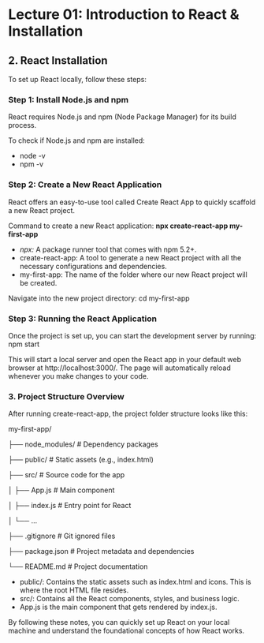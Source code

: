 # Lecture 01: Introduction to React & Installation

## 2. React Installation

To set up React locally, follow these steps:

### Step 1: Install Node.js and npm
React requires Node.js and npm (Node Package Manager) for its build process.

To check if Node.js and npm are installed:
- node -v
- npm -v

### Step 2: Create a New React Application
React offers an easy-to-use tool called Create React App to quickly scaffold a new React project.

Command to create a new React application:
**npx create-react-app my-first-app**

- *npx:* A package runner tool that comes with npm 5.2+.
- create-react-app: A tool to generate a new React project with all the necessary configurations and dependencies.
- my-first-app: The name of the folder where our new React project will be created.

Navigate into the new project directory:
cd my-first-app

### Step 3: Running the React Application

Once the project is set up, you can start the development server by running:
npm start

This will start a local server and open the React app in your default web browser at http://localhost:3000/. The page will automatically reload whenever you make changes to your code.

### 3. Project Structure Overview

After running create-react-app, the project folder structure looks like this:

my-first-app/
  
├── node_modules/          # Dependency packages

├── public/                # Static assets (e.g., index.html)

├── src/                   # Source code for the app

│   ├── App.js             # Main component

│   ├── index.js           # Entry point for React

│   └── ...

├── .gitignore             # Git ignored files

├── package.json           # Project metadata and dependencies

└── README.md              # Project documentation

- public/: Contains the static assets such as index.html and icons. This is where the root HTML file resides.
- src/: Contains all the React components, styles, and business logic.
- App.js is the main component that gets rendered by index.js.

By following these notes, you can quickly set up React on your local machine and understand the foundational concepts of how React works.
